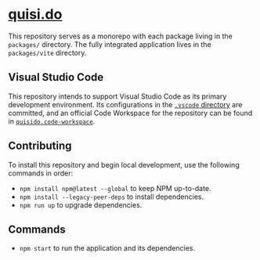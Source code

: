 # [quisi.do](https://quisi.do/)

This repository serves as a monorepo with each package living in the `packages/`
directory. The fully integrated application lives in the `packages/vite`
directory.

## Visual Studio Code

This repository intends to support Visual Studio Code as its primary development
environment. Its configurations in the
[`.vscode` directory](https://github.com/quisido/quisi.do/tree/main/.vscode)
are committed, and an official Code Workspace for the repository can be found in
[`quisido.code-workspace`](https://github.com/quisido/quisi.do/blob/main/quisido.code-workspace).

## Contributing

To install this repository and begin local development, use the following
commands in order:

- `npm install npm@latest --global` to keep NPM up-to-date.
- `npm install --legacy-peer-deps` to install dependencies.
- `npm run up` to upgrade dependencies.

## Commands

- `npm start` to run the application and its dependencies.
